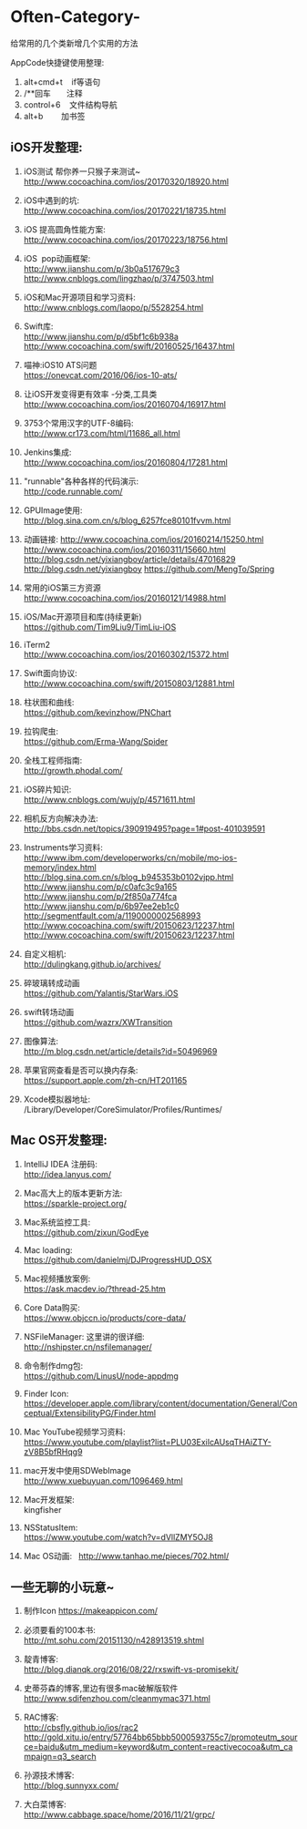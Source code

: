 # Often-Category-
给常用的几个类新增几个实用的方法





AppCode快捷键使用整理:  
1. alt+cmd+t    if等语句  
2. /**回车       注释  
3. control+6    文件结构导航    
4. alt+b        加书签   



## iOS开发整理:  
1. iOS测试 帮你养一只猴子来测试~  
http://www.cocoachina.com/ios/20170320/18920.html


2. iOS中遇到的坑:  
http://www.cocoachina.com/ios/20170221/18735.html  


3. iOS 提高圆角性能方案:  
http://www.cocoachina.com/ios/20170223/18756.html
 
 
4. iOS  pop动画框架:  
http://www.jianshu.com/p/3b0a517679c3
http://www.cnblogs.com/lingzhao/p/3747503.html
  
  
5. iOS和Mac开源项目和学习资料:
http://www.cnblogs.com/laopo/p/5528254.html


6. Swift库:  
http://www.jianshu.com/p/d5bf1c6b938a  
http://www.cocoachina.com/swift/20160525/16437.html


7. 喵神:iOS10 ATS问题  
https://onevcat.com/2016/06/ios-10-ats/  


8. 让iOS开发变得更有效率 -分类,工具类  
http://www.cocoachina.com/ios/20160704/16917.html


9. 3753个常用汉字的UTF-8编码:   
http://www.cr173.com/html/11686_all.html


10. Jenkins集成:  
http://www.cocoachina.com/ios/20160804/17281.html   


11. "runnable"各种各样的代码演示:  
http://code.runnable.com/


12. GPUImage使用:   
http://blog.sina.com.cn/s/blog_6257fce80101fvvm.html  


13. 动画链接:
http://www.cocoachina.com/ios/20160214/15250.html  
http://www.cocoachina.com/ios/20160311/15660.html
http://blog.csdn.net/yixiangboy/article/details/47016829
http://blog.csdn.net/yixiangboy
https://github.com/MengTo/Spring


14. 常用的iOS第三方资源  
http://www.cocoachina.com/ios/20160121/14988.html  


15. iOS/Mac开源项目和库(持续更新)  
https://github.com/Tim9Liu9/TimLiu-iOS  


16. iTerm2  
http://www.cocoachina.com/ios/20160302/15372.html   


17. Swift面向协议:  
http://www.cocoachina.com/swift/20150803/12881.html  


18. 柱状图和曲线:  
https://github.com/kevinzhow/PNChart   


19. 拉钩爬虫:   
https://github.com/Erma-Wang/Spider  


20. 全栈工程师指南:   
http://growth.phodal.com/  


21. iOS碎片知识:  
http://www.cnblogs.com/wujy/p/4571611.html  


22. 相机反方向解决办法:   
http://bbs.csdn.net/topics/390919495?page=1#post-401039591   


23. Instruments学习资料:  
http://www.ibm.com/developerworks/cn/mobile/mo-ios-memory/index.html
http://blog.sina.com.cn/s/blog_b945353b0102vjpp.html
http://www.jianshu.com/p/c0afc3c9a165
http://www.jianshu.com/p/2f850a774fca
http://www.jianshu.com/p/6b97ee2eb1c0
http://segmentfault.com/a/1190000002568993
http://www.cocoachina.com/swift/20150623/12237.html
http://www.cocoachina.com/swift/20150623/12237.html


23. 自定义相机:  
http://dulingkang.github.io/archives/   


24. 碎玻璃转成动画  
https://github.com/Yalantis/StarWars.iOS 


25. swift转场动画   
https://github.com/wazrx/XWTransition


26. 图像算法:  
http://m.blog.csdn.net/article/details?id=50496969


27. 苹果官网查看是否可以换内存条:  
https://support.apple.com/zh-cn/HT201165  


28. Xcode模拟器地址:  
/Library/Developer/CoreSimulator/Profiles/Runtimes/  




## Mac OS开发整理:   

1. IntelliJ IDEA 注册码:  
http://idea.lanyus.com/  


2. Mac高大上的版本更新方法:   
https://sparkle-project.org/   

3. Mac系统监控工具:  
https://github.com/zixun/GodEye  

4. Mac loading:  
https://github.com/danielmj/DJProgressHUD_OSX   

5. Mac视频播放案例:   
https://ask.macdev.io/?thread-25.htm   

6. Core Data购买:   
https://www.objccn.io/products/core-data/   

7. NSFileManager: 这里讲的很详细:  
http://nshipster.cn/nsfilemanager/   

8. 命令制作dmg包:  
https://github.com/LinusU/node-appdmg   

9. Finder Icon:  
https://developer.apple.com/library/content/documentation/General/Conceptual/ExtensibilityPG/Finder.html  

10. Mac  YouTube视频学习资料:  
https://www.youtube.com/playlist?list=PLU03ExiIcAUsqTHAiZTY-zV8B5bfRHqg9   

11. mac开发中使用SDWebImage  
http://www.xuebuyuan.com/1096469.html   

12. Mac开发框架:  
kingfisher  
 
13. NSStatusItem:  
https://www.youtube.com/watch?v=dVllZMY5OJ8
 
2. Mac OS动画:  
http://www.tanhao.me/pieces/702.html/








## 一些无聊的小玩意~
1. 制作Icon
https://makeappicon.com/


2. 必须要看的100本书:  
http://mt.sohu.com/20151130/n428913519.shtml  


3. 靛青博客:   
http://blog.dianqk.org/2016/08/22/rxswift-vs-promisekit/   


4. 史蒂芬森的博客,里边有很多mac破解版软件  
http://www.sdifenzhou.com/cleanmymac371.html
  
  
5. RAC博客:  
http://cbsfly.github.io/ios/rac2     
http://gold.xitu.io/entry/57764bb65bbb5000593755c7/promoteutm_source=baidu&utm_medium=keyword&utm_content=reactivecocoa&utm_campaign=q3_search  


6. 孙源技术博客:  
http://blog.sunnyxx.com/    


7. 大白菜博客:  
 http://www.cabbage.space/home/2016/11/21/grpc/
